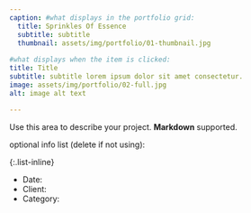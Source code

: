 ```yaml
---
caption: #what displays in the portfolio grid:
  title: Sprinkles Of Essence
  subtitle: subtitle
  thumbnail: assets/img/portfolio/01-thumbnail.jpg
  
#what displays when the item is clicked:
title: Title
subtitle: subtitle lorem ipsum dolor sit amet consectetur.
image: assets/img/portfolio/02-full.jpg
alt: image alt text

---
```

Use this area to describe your project. **Markdown** supported.

optional info list (delete if not using):

{:.list-inline} 
- Date: 
- Client: 
- Category: 

